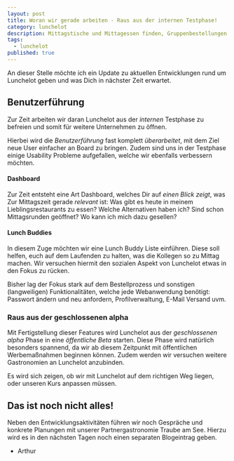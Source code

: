 ```yaml
---
layout: post
title: Woran wir gerade arbeiten - Raus aus der internen Testphase!
category: lunchelot
description: Mittagstische und Mittagessen finden, Gruppenbestellungen und Zeit sparen mit Mittagsrunden
tags:
  - lunchelot
published: true
---
```


An dieser Stelle möchte ich ein Update zu aktuellen Entwicklungen rund um Lunchelot geben und was Dich in nächster Zeit erwartet.

## Benutzerführung

Zur Zeit arbeiten wir daran Lunchelot aus der _internen_ Testphase zu befreien und somit für weitere Unternehmen
zu öffnen.

<!-- more -->

Hierbei wird die _Benutzerführung_ fast komplett _überarbeitet_, mit dem Ziel neue User einfacher an Board zu bringen.
Zudem sind uns in der Testphase einige Usability Probleme aufgefallen, welche wir ebenfalls verbessern möchten.

#### Dashboard

Zur Zeit entsteht eine Art Dashboard, welches Dir auf _einen Blick zeigt_, was Zur Mittagszeit gerade _relevant_ ist:
Was gibt es heute in meinem Lieblingsrestaurants zu essen? Welche Alternativen haben ich?
Sind schon Mittagsrunden geöffnet? Wo kann ich mich dazu gesellen?

#### Lunch Buddies

In diesem Zuge möchten wir eine Lunch Buddy Liste einführen. Diese soll helfen, euch auf dem Laufenden zu
halten, was die Kollegen so zu Mittag machen.
Wir versuchen hiermit den sozialen Aspekt von Lunchelot etwas in den Fokus zu rücken.

Bisher lag der Fokus stark auf dem Bestellprozess und sonstigen (langweiligen) Funktionalitäten, welche jede Webanwendung
benötigt: Passwort ändern und neu anfordern, Profilverwaltung, E-Mail Versand uvm.

### Raus aus der geschlossenen alpha

Mit Fertigstellung dieser Features wird Lunchelot aus der _geschlossenen alpha_ Phase in eine _öffentliche Beta_ starten.
Diese Phase wird natürlich besonders spannend, da wir ab diesem Zeitpunkt mit öffentlichen Werbemaßnahmen beginnen können.
Zudem werden wir versuchen weitere Gastronomien an Lunchelot anzubinden.

Es wird sich zeigen, ob wir mit Lunchelot auf dem richtigen Weg liegen, oder unseren Kurs anpassen müssen.


## Das ist noch nicht alles!

Neben den Entwicklungsaktivitäten führen wir noch Gespräche und konkrete Planungen mit
unserer Partnergastronomie Traube am See. Hierzu wird es in den nächsten Tagen noch einen separaten Blogeintrag geben.

- Arthur












